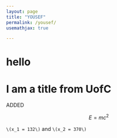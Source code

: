 ```yaml
---
layout: page
title: "YOUSEF"
permalink: /yousef/
usemathjax: true

---
```


# hello 
# I am a title from UofC 



ADDED 


$$E=mc^2$$

`\(x_1 = 132\)` and `\(x_2 = 370\)`
